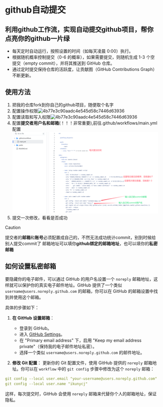 # github自动提交

## 利用github工作流，实现自动提交github项目，帮你点亮你的github一片绿
- 每天定时自动运行，按照设置的时间（如每天凌晨 0:00）执行。
- 根据随机概率控制提交（0-6 的概率），如果需要提交，则随机生成 1-3 个空提交（empty commit），并将其推送到 GitHub 仓库。
- 通过定时提交保持仓库的活跃度，让贡献图（GitHub Contributions Graph）不断更新。

## 使用方法
1. 把我的仓库fork到你自己的github项目，随便取个名字
2. 配置操作权限![4b77e3c90aadc4e545d58c7446d63936](https://github.com/user-attachments/assets/423feb69-9ac7-49d6-adec-ee8b3d031c55)
3. 配置读取和写入权限![4b77e3c90aadc4e545d58c7446d63936](https://github.com/user-attachments/assets/6c7ec8c2-b982-47e3-adab-c7b57ce46eca)
4. 配置**提交者用户名和邮箱**(！！！非常重要),前往.github/workflows/main.yml配置 ![11](./public/QQ_1735964816192.png)
5. 提交一次修改，看看是否成功

> [!CAUTION] 
>提交者的**邮箱**和**账号**必须配置成自己的，不然无法成功统计commit，别到时候给别人提交commit了
>邮箱地址可以填你**github绑定的邮箱地址**，也可以填你的**私密邮箱**

## 如何设置**私密邮箱**

要隐藏你的电子邮件，可以通过 GitHub 的用户名设置一个 `noreply` 邮箱地址，这样就可以保护你的真实电子邮件地址。GitHub 提供了一个类似 `username@users.noreply.github.com` 的邮箱，你可以在 GitHub 的邮箱设置中找到并使用这个邮箱。

具体的步骤如下：

1. **在 GitHub 设置邮箱**：
   - 登录到 GitHub。
   - 进入 [GitHub Settings](https://github.com/settings/emails)。
   - 在 "Primary email address" 下，启用 "Keep my email address private"（保持我的电子邮件地址私密）。
   - 选择一个类似 `username@users.noreply.github.com` 的邮件地址。

2. **修改 Git 配置**：
   更新你的 Git 配置文件，使用 GitHub 提供的 `noreply` 邮箱地址。你可以在 `workflow` 中的 `git config` 步骤中修改为这个 `noreply` 邮箱：

```yaml
git config --local user.email "your-username@users.noreply.github.com"
git config --local user.name "ikunycj"
```

这样，每次提交时，GitHub 会使用 `noreply` 邮箱来代替你个人的邮箱地址，保证隐私。
